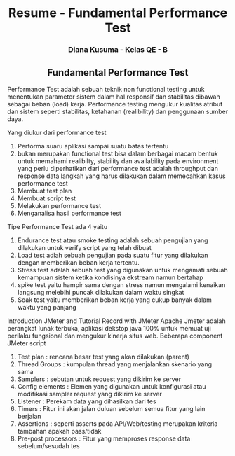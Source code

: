 <h1 align="center">Resume - Fundamental Performance Test</h1>
<h3 align="center">Diana Kusuma - Kelas QE - B</h3>


<h2 align="center">Fundamental Performance Test</h2>


Performance Test adalah sebuah teknik non functional testing untuk menentukan parameter sistem dalam hal responsif dan stabilitas dibawah sebagai beban (load) kerja. Performance testing mengukur kualitas atribut dan sistem seperti stabilitas, ketahanan (realibility) dan penggunaan sumber daya. 

Yang diukur dari performance test
1.	Performa suaru aplikasi sampai suatu batas tertentu
2.	bukan merupakan functional test bisa dalam berbagai macam bentuk untuk memahami realibilty, stability dan availability pada environment yang perlu diperhatikan dari performance test adalah throughput dan response data langkah yang harus dilakukan dalam memecahkan kasus performance test
3.	Membuat test plan
4.	Membuat script test
5.	Melakukan performance test
6.	Menganalisa hasil performance test

Tipe Performance Test ada 4 yaitu
1.	Endurance test atau smoke testing adalah sebuah pengujian yang dilakukan untuk verify script yang telah dibuat
2.	Load test adlah sebuah pengujian pada suatu fitur yang dilakukan dengan memberikan beban kerja tertentu.
3.	Stress test adalah sebuah test yang digunakan untuk mengamati sebuah kemampuan sistem ketika kondisinya ekstream namun bertahap
4.	spike test yaitu hampir sama dengan stress namun mengalami kenaikan langsung melebihi puncak dilakukan dalam waktu singkat
5.	Soak test yaitu memberikan beban kerja yang cukup banyak dalam waktu yang panjang

Introduction JMeter and Tutorial Record with JMeter
Apache Jmeter adalah perangkat lunak terbuka, aplikasi dekstop java 100% untuk memuat uji perilaku fungsional dan mengukur kinerja situs web.
Beberapa component JMeter script
1.	Test plan : rencana besar test yang akan dilakukan (parent)
2.	Thread Groups : kumpulan thread yang menjalankan skenario yang sama
3.	Samplers : sebutan untuk request yang dikirim ke server
4.	Config elements : Elemen yang digunakan untuk konfigurasi atau modifikasi sampler request yang dikirim ke server
5.	Listener : Perekam data yang dihasilkan dari tes
6.	Timers : Fitur ini akan jalan duluan sebelum semua fitur yang lain berjalan
7.	Assertions : seperti asserts pada API/Web/testing merupakan kriteria tambahan apakah pass/tidak
8.	Pre-post processors : Fitur yang memproses response data sebelum/sesudah tes
